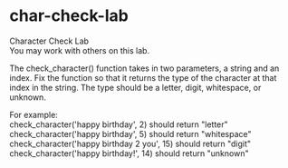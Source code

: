 # char-check-lab
Character Check Lab  
You may work with others on this lab.  

The check_character() function takes in two parameters, a string and an index. Fix the function so that it returns the type of the character at that index in the string. The type should be a letter, digit, whitespace, or unknown.  

For example:  
check_character('happy birthday', 2) should return "letter"  
check_character('happy birthday', 5) should return "whitespace"  
check_character('happy birthday 2 you', 15) should return "digit"  
check_character('happy birthday!', 14) should return "unknown"
